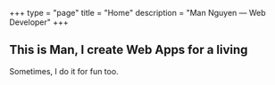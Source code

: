+++
type = "page"
title = "Home"
description = "Man Nguyen — Web Developer"
+++
<h2>This is Man, I create Web Apps for a living</h2>
<p style="margin: 0 0em 0em 0;">
Sometimes, I do it for fun too.
</p>
